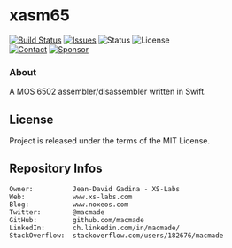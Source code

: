 xasm65
======

[![Build Status](https://img.shields.io/github/actions/workflow/status/macmade/xasm65/ci-mac.yaml?label=macOS&logo=apple)](https://github.com/macmade/xasm65/actions/workflows/ci-mac.yaml)
[![Issues](http://img.shields.io/github/issues/macmade/xasm65.svg?logo=github)](https://github.com/macmade/xasm65/issues)
![Status](https://img.shields.io/badge/status-active-brightgreen.svg?logo=git)
![License](https://img.shields.io/badge/license-mit-brightgreen.svg?logo=open-source-initiative)  
[![Contact](https://img.shields.io/badge/follow-@macmade-blue.svg?logo=twitter&style=social)](https://twitter.com/macmade)
[![Sponsor](https://img.shields.io/badge/sponsor-macmade-pink.svg?logo=github-sponsors&style=social)](https://github.com/sponsors/macmade)

### About

A MOS 6502 assembler/disassembler written in Swift.

License
-------

Project is released under the terms of the MIT License.

Repository Infos
----------------

    Owner:          Jean-David Gadina - XS-Labs
    Web:            www.xs-labs.com
    Blog:           www.noxeos.com
    Twitter:        @macmade
    GitHub:         github.com/macmade
    LinkedIn:       ch.linkedin.com/in/macmade/
    StackOverflow:  stackoverflow.com/users/182676/macmade
